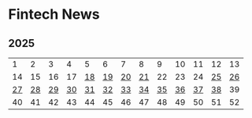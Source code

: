 # Fintech News



## 2025

|                            |                            |                            |                            |                            |                            |                            |                            |                            |                            |                            |                            |                            |
| -------------------------- | -------------------------- | -------------------------- | -------------------------- | -------------------------- | -------------------------- | -------------------------- | -------------------------- | -------------------------- | -------------------------- | -------------------------- | -------------------------- | -------------------------- |
| 1                          | 2                          | 3                          | 4                          | 5                          | 6                          | 7                          | 8                          | 9                          | 10                         | 11                         | 12                         | 13                         |
| 14                         | 15                         | 16                         | 17                         | [18](docs/2025/2025_18.md) | [19](docs/2025/2025_19.md) | [20](docs/2025/2025_20.md) | [21](docs/2025/2025_21.md) | 22                         | 23                         | 24                         | [25](docs/2025/2025_25.md) | [26](docs/2025/2025_26.md) |
| [27](docs/2025/2025_27.md) | [28](docs/2025/2025_28.md) | [29](docs/2025/2025_29.md) | [30](docs/2025/2025_30.md) | [31](docs/2025/2025_31.md) | [32](docs/2025/2025_32.md) | [33](docs/2025/2025_33.md) | [34](docs/2025/2025_34.md) | [35](docs/2025/2025_35.md) | [36](docs/2025/2025_36.md) | [37](docs/2025/2025_37.md) | [38](docs/2025/2025_38.md) | 39                         |
| 40                         | 41                         | 42                         | 43                         | 44                         | 45                         | 46                         | 47                         | 48                         | 49                         | 50                         | 51                         | 52                         |

